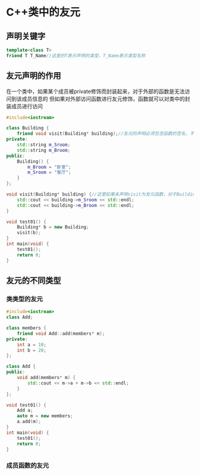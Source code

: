 # C++类中的友元
## 声明关键字
```cpp
template<class T>
friend T T_Name//这里的T表示声明的类型，T_Name表示类型名称
```
## 友元声明的作用
在一个类中，如果某个成员被private修饰而封装起来，对于外部的函数是无法访问到该成员信息的
但如果对外部访问函数进行友元修饰，函数就可以对类中的封装成员进行访问
```cpp
#include<iostream>

class Building {
	friend void visit(Building* building);//友元的声明必须包含函数的签名，不能只包含函数名
private:
	std::string m_Sroom;
	std::string m_Broom;
public:
	Building() {
		m_Broom = "卧室";
		m_Sroom = "客厅";
	}
};

void visit(Building* building) {//这里如果未声明visit为友元函数，对于Building函数中的私有成员是无法进行访问的
	std::cout << building->m_Sroom << std::endl;
	std::cout << building->m_Broom << std::endl;
}

void test01() {
	Building* b = new Building;
	visit(b);
}
int main(void) {
	test01();
	return 0;
}
```
## 友元的不同类型
### 类类型的友元
```cpp
#include<iostream>
class Add;

class members {
	friend void Add::add(members* m);
private:
	int a = 10;
	int b = 20;
};

class Add {
public:
	void add(members* m) {
		std::cout << m->a + m->b << std::endl;
	}
};

void test01() {
	Add a;
	auto m = new members;
	a.add(m);
}
int main(void) {
	test01();
	return 0;
}
```
### 成员函数的友元

